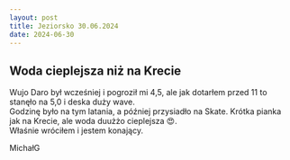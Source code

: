 ```yaml
---
layout: post
title: Jeziorsko 30.06.2024
date: 2024-06-30
---
```


## Woda cieplejsza niż na Krecie  

Wujo Daro był wcześniej i pogroził mi 4,5, ale jak dotarłem przed 11 to stanęło na 5,0 i deska duży wave.  
Godzinę było na tym latania, a później przysiadło na Skate. Krótka pianka jak na Krecie, ale woda duużżo cieplejsza :heart_eyes:.  
Właśnie wróciłem i jestem konający.  

MichałG